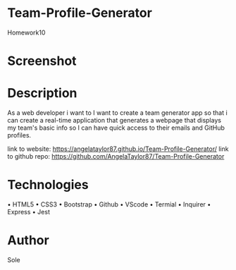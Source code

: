 # Team-Profile-Generator
Homework10

# Screenshot

# Description
As a web developer i want to I want to create a team generator app so that i can create a real-time application that generates a webpage that displays my team's basic info so I can have quick access to their emails and GitHub profiles. 

link to website: https://angelataylor87.github.io/Team-Profile-Generator/
link to github repo: https://github.com/AngelaTaylor87/Team-Profile-Generator


# Technologies

• HTML5 
• CSS3 
• Bootstrap 
• Github 
• VScode 
• Termial
• Inquirer
• Express
• Jest

# Author
Sole
